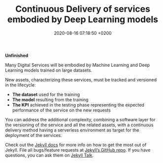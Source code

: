﻿---
layout: post
title:  "Continuous Delivery of services embodied by Deep Learning models"
date:   2020-08-16 07:18:50 +0200
categories: digitalization serverless
---
**Unfinished**

Many Digital Services will be embodied by Machine Learning and Deep Learning models trained on large datasets.

New assets, characterizing these services, must be tracked and versioned in the lifecycle: 

 - **The dataset** used for the training
 - **The model** resulting from the training
 - **The KPI** achieved in the testing phase representing the expected  performance of the service on the new requests 

You can address the additional complexity, combining a software layer for the versioning of the service and all the related assets, with a continuous delivery method having a serverless environment as target for the deployment of the services.

Check out the [Jekyll docs][jekyll-docs] for more info on how to get the most out of Jekyll. File all bugs/feature requests at [Jekyll’s GitHub repo][jekyll-gh]. If you have questions, you can ask them on [Jekyll Talk][jekyll-talk].

[jekyll-docs]: https://jekyllrb.com/docs/home
[jekyll-gh]:   https://github.com/jekyll/jekyll
[jekyll-talk]: https://talk.jekyllrb.com/
